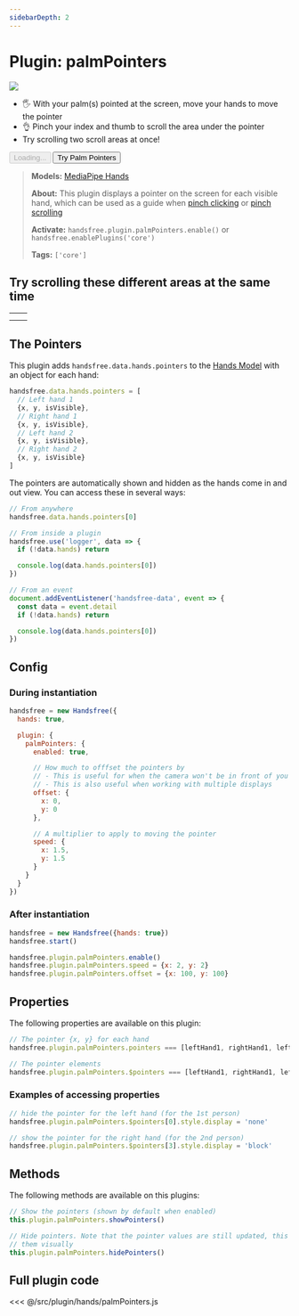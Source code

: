 ```yaml
---
sidebarDepth: 2
---
```

# Plugin: palmPointers

<Window>
  <div class="row">
    <div class="col-6"><img src="https://media4.giphy.com/media/IHcXdVDrnpVnZqwq4z/giphy.gif"></div>
    <div class="col-6">
      <ul>
        <li>🖐 With your palm(s) pointed at the screen, move your hands to move the pointer</li>
        <li>👌 Pinch your index and thumb to scroll the area under the pointer</li>
        <li>Try scrolling two scroll areas at once!</li>
      </ul>
      <HandsfreeToggle class="full-width handsfree-hide-when-started-without-hands" text-off="Try Palm Pointers" text-on="Stop Palm Pointers" :opts="demoOpts" />
      <button class="handsfree-show-when-started-without-hands handsfree-show-when-loading" disabled><Fa-Spinner spin /> Loading...</button>
      <button class="handsfree-show-when-started-without-hands handsfree-hide-when-loading" @click="startDemo"><Fa-Video /> Try Palm Pointers</button>
    </div>
  </div>
</Window>

> **Models:** [MediaPipe Hands](/ref/model/hands/)
>
> **About:** This plugin displays a pointer on the screen for each visible hand, which can be used as a guide when [pinch clicking](/ref/plugin/pinchClick/) or [pinch scrolling](/ref/plugin/pinchScroll/)
>
> **Activate:** `handsfree.plugin.palmPointers.enable()` or `handsfree.enablePlugins('core')`
>
> **Tags:** `['core']`

## Try scrolling these different areas at the same time
<table class="multi-hand-scrollers">
  <tr>
    <td><div><div></div></div></td>
    <td><div><div></div></div></td>
  </tr>
  <tr>
    <td><div><div></div></div></td>
    <td><div><div></div></div></td>
  </tr>
</table>

## The Pointers

This plugin adds `handsfree.data.hands.pointers` to the [Hands Model](/ref/model/hands/) with an object for each hand:

```js
handsfree.data.hands.pointers = [
  // Left hand 1
  {x, y, isVisible},
  // Right hand 1
  {x, y, isVisible},
  // Left hand 2
  {x, y, isVisible},
  // Right hand 2
  {x, y, isVisible}
]
```

The pointers are automatically shown and hidden as the hands come in and out view. You can access these in several ways:

```js
// From anywhere
handsfree.data.hands.pointers[0]

// From inside a plugin
handsfree.use('logger', data => {
  if (!data.hands) return

  console.log(data.hands.pointers[0])
})

// From an event
document.addEventListener('handsfree-data', event => {
  const data = event.detail
  if (!data.hands) return

  console.log(data.hands.pointers[0])
})
```

## Config

### During instantiation

```js
handsfree = new Handsfree({
  hands: true,

  plugin: {
    palmPointers: {
      enabled: true,

      // How much to offfset the pointers by
      // - This is useful for when the camera won't be in front of you
      // - This is also useful when working with multiple displays
      offset: {
        x: 0,
        y: 0
      },

      // A multiplier to apply to moving the pointer
      speed: {
        x: 1.5,
        y: 1.5
      }
    }
  }
})
```

### After instantiation

```js
handsfree = new Handsfree({hands: true})
handsfree.start()

handsfree.plugin.palmPointers.enable()
handsfree.plugin.palmPointers.speed = {x: 2, y: 2}
handsfree.plugin.palmPointers.offset = {x: 100, y: 100}
```

## Properties

The following properties are available on this plugin:

```js
// The pointer {x, y} for each hand
handsfree.plugin.palmPointers.pointers === [leftHand1, rightHand1, leftHand2, rightHand2]

// The pointer elements
handsfree.plugin.palmPointers.$pointers === [leftHand1, rightHand1, leftHand2, rightHand2]
```

### Examples of accessing properties

```js
// hide the pointer for the left hand (for the 1st person)
handsfree.plugin.palmPointers.$pointers[0].style.display = 'none'

// show the pointer for the right hand (for the 2nd person)
handsfree.plugin.palmPointers.$pointers[3].style.display = 'block'
```

## Methods

The following methods are available on this plugins:

```js
// Show the pointers (shown by default when enabled)
this.plugin.palmPointers.showPointers()

// Hide pointers. Note that the pointer values are still updated, this simply hides
// them visually
this.plugin.palmPointers.hidePointers()
```





## Full plugin code

<<< @/src/plugin/hands/palmPointers.js


<!-- Code -->
<script>
export default {
  data () {
    return {
      demoOpts: {
        weboji: false,
        hands: true,
        facemesh: false,
        pose: false,
        holistic: false,
        handpose: false,

        plugin: {
          palmPointers: {enabled: true},
          pinchScroll: {enabled: true}
        }
      }
    }
  },

  methods: {
    /**
     * Start the page with our preset options
     */
    startDemo () {
      this.$root.handsfree.update(this.demoOpts)
    }
  }
}
</script>
